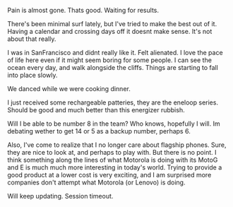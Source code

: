 Pain is almost gone. Thats good. Waiting for results. 

There's been minimal surf lately, but I've tried to make the best out of it. Having a calendar and crossing days off it doesnt make sense. It's not about that really. 

I was in SanFrancisco and didnt really like it. Felt alienated. I love the pace of life here even if it might seem boring for some people. I can see the ocean every day, and walk alongside the cliffs. Things are starting to fall into place slowly. 

We danced while we were cooking dinner. 

I just received some rechargeable patteries, they are the eneloop series. Should be good and much better than this energizer rubbish. 

Will I be able to be number 8 in the team? Who knows, hopefully I will. Im debating wether to get 14 or 5 as a backup number, perhaps 6. 

Also, I've come to realize that I no longer care about flagship phones. Sure, they are nice to look at, and perhaps to play with. But there is no point. I think something along the lines of what Motorola is doing with its MotoG and E is much much more interesting in today's world. Trying to provide a good product at a lower cost is very exciting, and I am surprised more companies don't attempt what Motorola (or Lenovo) is doing. 

Will keep updating. Session timeout. 
